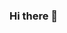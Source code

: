### Hi there 👋

<!--
**MarouaneIzmar/marouaneizmar** is a ✨ _special_ ✨ repository because its `README.md` (this file) appears on your GitHub profile.

Here are some ideas to get you started:
e suis étudiant en L3 au Magistère des mathématiques d'Orsay à l'université Paris-Saclay, la première université au monde en maths, après une prépa MP au lycée Kleber - Strasbourg , et un bac S mention TB. Les mathématiques sont ma passion depuis toute petit. J’ai déjà donné des cours particuliers en mathématiques au lycée et ai un véritable intérêt, pour ne pas dire passion, pour l’enseignement !. Mon but est d'aider l'élève à progresser, à gagner en autonomie et en méthodologie, à bien comprendre et maîtriser ses cours, en m'adaptant à ses propres qualités et difficultés.
-->
